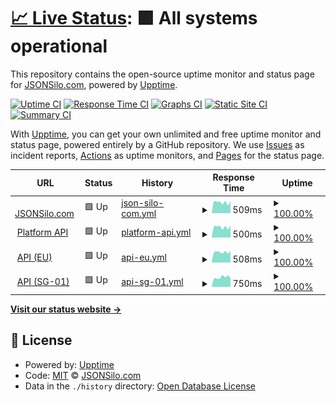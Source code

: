 # [📈 Live Status](https://status.jsonsilo.com): <!--live status--> **🟩 All systems operational**

This repository contains the open-source uptime monitor and status page for [JSONSilo.com](jsonsilo.com), powered by [Upptime](https://github.com/upptime/upptime).

[![Uptime CI](https://github.com/JSONsilo/status/workflows/Uptime%20CI/badge.svg)](https://github.com/JSONsilo/status/actions?query=workflow%3A%22Uptime+CI%22)
[![Response Time CI](https://github.com/JSONsilo/status/workflows/Response%20Time%20CI/badge.svg)](https://github.com/JSONsilo/status/actions?query=workflow%3A%22Response+Time+CI%22)
[![Graphs CI](https://github.com/JSONsilo/status/workflows/Graphs%20CI/badge.svg)](https://github.com/JSONsilo/status/actions?query=workflow%3A%22Graphs+CI%22)
[![Static Site CI](https://github.com/JSONsilo/status/workflows/Static%20Site%20CI/badge.svg)](https://github.com/JSONsilo/status/actions?query=workflow%3A%22Static+Site+CI%22)
[![Summary CI](https://github.com/JSONsilo/status/workflows/Summary%20CI/badge.svg)](https://github.com/JSONsilo/status/actions?query=workflow%3A%22Summary+CI%22)

With [Upptime](https://upptime.js.org), you can get your own unlimited and free uptime monitor and status page, powered entirely by a GitHub repository. We use [Issues](https://github.com/JSONsilo/status/issues) as incident reports, [Actions](https://github.com/JSONsilo/status/actions) as uptime monitors, and [Pages](https://status.jsonsilo.com) for the status page.

<!--start: status pages-->
<!-- This summary is generated by Upptime (https://github.com/upptime/upptime) -->
<!-- Do not edit this manually, your changes will be overwritten -->
<!-- prettier-ignore -->
| URL | Status | History | Response Time | Uptime |
| --- | ------ | ------- | ------------- | ------ |
| <img alt="" src="https://icons.duckduckgo.com/ip3/jsonsilo.com.ico" height="13"> [JSONSilo.com](https://jsonsilo.com) | 🟩 Up | [json-silo-com.yml](https://github.com/JSONSilo/status/commits/HEAD/history/json-silo-com.yml) | <details><summary><img alt="Response time graph" src="./graphs/json-silo-com/response-time-week.png" height="20"> 509ms</summary><br><a href="https://status.jsonsilo.com/history/json-silo-com"><img alt="Response time 526" src="https://img.shields.io/endpoint?url=https%3A%2F%2Fraw.githubusercontent.com%2FJSONSilo%2Fstatus%2FHEAD%2Fapi%2Fjson-silo-com%2Fresponse-time.json"></a><br><a href="https://status.jsonsilo.com/history/json-silo-com"><img alt="24-hour response time 566" src="https://img.shields.io/endpoint?url=https%3A%2F%2Fraw.githubusercontent.com%2FJSONSilo%2Fstatus%2FHEAD%2Fapi%2Fjson-silo-com%2Fresponse-time-day.json"></a><br><a href="https://status.jsonsilo.com/history/json-silo-com"><img alt="7-day response time 509" src="https://img.shields.io/endpoint?url=https%3A%2F%2Fraw.githubusercontent.com%2FJSONSilo%2Fstatus%2FHEAD%2Fapi%2Fjson-silo-com%2Fresponse-time-week.json"></a><br><a href="https://status.jsonsilo.com/history/json-silo-com"><img alt="30-day response time 469" src="https://img.shields.io/endpoint?url=https%3A%2F%2Fraw.githubusercontent.com%2FJSONSilo%2Fstatus%2FHEAD%2Fapi%2Fjson-silo-com%2Fresponse-time-month.json"></a><br><a href="https://status.jsonsilo.com/history/json-silo-com"><img alt="1-year response time 526" src="https://img.shields.io/endpoint?url=https%3A%2F%2Fraw.githubusercontent.com%2FJSONSilo%2Fstatus%2FHEAD%2Fapi%2Fjson-silo-com%2Fresponse-time-year.json"></a></details> | <details><summary><a href="https://status.jsonsilo.com/history/json-silo-com">100.00%</a></summary><a href="https://status.jsonsilo.com/history/json-silo-com"><img alt="All-time uptime 99.91%" src="https://img.shields.io/endpoint?url=https%3A%2F%2Fraw.githubusercontent.com%2FJSONSilo%2Fstatus%2FHEAD%2Fapi%2Fjson-silo-com%2Fuptime.json"></a><br><a href="https://status.jsonsilo.com/history/json-silo-com"><img alt="24-hour uptime 100.00%" src="https://img.shields.io/endpoint?url=https%3A%2F%2Fraw.githubusercontent.com%2FJSONSilo%2Fstatus%2FHEAD%2Fapi%2Fjson-silo-com%2Fuptime-day.json"></a><br><a href="https://status.jsonsilo.com/history/json-silo-com"><img alt="7-day uptime 100.00%" src="https://img.shields.io/endpoint?url=https%3A%2F%2Fraw.githubusercontent.com%2FJSONSilo%2Fstatus%2FHEAD%2Fapi%2Fjson-silo-com%2Fuptime-week.json"></a><br><a href="https://status.jsonsilo.com/history/json-silo-com"><img alt="30-day uptime 100.00%" src="https://img.shields.io/endpoint?url=https%3A%2F%2Fraw.githubusercontent.com%2FJSONSilo%2Fstatus%2FHEAD%2Fapi%2Fjson-silo-com%2Fuptime-month.json"></a><br><a href="https://status.jsonsilo.com/history/json-silo-com"><img alt="1-year uptime 99.91%" src="https://img.shields.io/endpoint?url=https%3A%2F%2Fraw.githubusercontent.com%2FJSONSilo%2Fstatus%2FHEAD%2Fapi%2Fjson-silo-com%2Fuptime-year.json"></a></details>
| <img alt="" src="https://icons.duckduckgo.com/ip3/platform.jsonsilo.com.ico" height="13"> [Platform API](https://platform.jsonsilo.com) | 🟩 Up | [platform-api.yml](https://github.com/JSONSilo/status/commits/HEAD/history/platform-api.yml) | <details><summary><img alt="Response time graph" src="./graphs/platform-api/response-time-week.png" height="20"> 500ms</summary><br><a href="https://status.jsonsilo.com/history/platform-api"><img alt="Response time 501" src="https://img.shields.io/endpoint?url=https%3A%2F%2Fraw.githubusercontent.com%2FJSONSilo%2Fstatus%2FHEAD%2Fapi%2Fplatform-api%2Fresponse-time.json"></a><br><a href="https://status.jsonsilo.com/history/platform-api"><img alt="24-hour response time 565" src="https://img.shields.io/endpoint?url=https%3A%2F%2Fraw.githubusercontent.com%2FJSONSilo%2Fstatus%2FHEAD%2Fapi%2Fplatform-api%2Fresponse-time-day.json"></a><br><a href="https://status.jsonsilo.com/history/platform-api"><img alt="7-day response time 500" src="https://img.shields.io/endpoint?url=https%3A%2F%2Fraw.githubusercontent.com%2FJSONSilo%2Fstatus%2FHEAD%2Fapi%2Fplatform-api%2Fresponse-time-week.json"></a><br><a href="https://status.jsonsilo.com/history/platform-api"><img alt="30-day response time 464" src="https://img.shields.io/endpoint?url=https%3A%2F%2Fraw.githubusercontent.com%2FJSONSilo%2Fstatus%2FHEAD%2Fapi%2Fplatform-api%2Fresponse-time-month.json"></a><br><a href="https://status.jsonsilo.com/history/platform-api"><img alt="1-year response time 501" src="https://img.shields.io/endpoint?url=https%3A%2F%2Fraw.githubusercontent.com%2FJSONSilo%2Fstatus%2FHEAD%2Fapi%2Fplatform-api%2Fresponse-time-year.json"></a></details> | <details><summary><a href="https://status.jsonsilo.com/history/platform-api">100.00%</a></summary><a href="https://status.jsonsilo.com/history/platform-api"><img alt="All-time uptime 99.90%" src="https://img.shields.io/endpoint?url=https%3A%2F%2Fraw.githubusercontent.com%2FJSONSilo%2Fstatus%2FHEAD%2Fapi%2Fplatform-api%2Fuptime.json"></a><br><a href="https://status.jsonsilo.com/history/platform-api"><img alt="24-hour uptime 100.00%" src="https://img.shields.io/endpoint?url=https%3A%2F%2Fraw.githubusercontent.com%2FJSONSilo%2Fstatus%2FHEAD%2Fapi%2Fplatform-api%2Fuptime-day.json"></a><br><a href="https://status.jsonsilo.com/history/platform-api"><img alt="7-day uptime 100.00%" src="https://img.shields.io/endpoint?url=https%3A%2F%2Fraw.githubusercontent.com%2FJSONSilo%2Fstatus%2FHEAD%2Fapi%2Fplatform-api%2Fuptime-week.json"></a><br><a href="https://status.jsonsilo.com/history/platform-api"><img alt="30-day uptime 100.00%" src="https://img.shields.io/endpoint?url=https%3A%2F%2Fraw.githubusercontent.com%2FJSONSilo%2Fstatus%2FHEAD%2Fapi%2Fplatform-api%2Fuptime-month.json"></a><br><a href="https://status.jsonsilo.com/history/platform-api"><img alt="1-year uptime 99.90%" src="https://img.shields.io/endpoint?url=https%3A%2F%2Fraw.githubusercontent.com%2FJSONSilo%2Fstatus%2FHEAD%2Fapi%2Fplatform-api%2Fuptime-year.json"></a></details>
| <img alt="" src="https://icons.duckduckgo.com/ip3/api.jsonsilo.com.ico" height="13"> [API (EU)](https://api.jsonsilo.com) | 🟩 Up | [api-eu.yml](https://github.com/JSONSilo/status/commits/HEAD/history/api-eu.yml) | <details><summary><img alt="Response time graph" src="./graphs/api-eu/response-time-week.png" height="20"> 508ms</summary><br><a href="https://status.jsonsilo.com/history/api-eu"><img alt="Response time 483" src="https://img.shields.io/endpoint?url=https%3A%2F%2Fraw.githubusercontent.com%2FJSONSilo%2Fstatus%2FHEAD%2Fapi%2Fapi-eu%2Fresponse-time.json"></a><br><a href="https://status.jsonsilo.com/history/api-eu"><img alt="24-hour response time 576" src="https://img.shields.io/endpoint?url=https%3A%2F%2Fraw.githubusercontent.com%2FJSONSilo%2Fstatus%2FHEAD%2Fapi%2Fapi-eu%2Fresponse-time-day.json"></a><br><a href="https://status.jsonsilo.com/history/api-eu"><img alt="7-day response time 508" src="https://img.shields.io/endpoint?url=https%3A%2F%2Fraw.githubusercontent.com%2FJSONSilo%2Fstatus%2FHEAD%2Fapi%2Fapi-eu%2Fresponse-time-week.json"></a><br><a href="https://status.jsonsilo.com/history/api-eu"><img alt="30-day response time 454" src="https://img.shields.io/endpoint?url=https%3A%2F%2Fraw.githubusercontent.com%2FJSONSilo%2Fstatus%2FHEAD%2Fapi%2Fapi-eu%2Fresponse-time-month.json"></a><br><a href="https://status.jsonsilo.com/history/api-eu"><img alt="1-year response time 483" src="https://img.shields.io/endpoint?url=https%3A%2F%2Fraw.githubusercontent.com%2FJSONSilo%2Fstatus%2FHEAD%2Fapi%2Fapi-eu%2Fresponse-time-year.json"></a></details> | <details><summary><a href="https://status.jsonsilo.com/history/api-eu">100.00%</a></summary><a href="https://status.jsonsilo.com/history/api-eu"><img alt="All-time uptime 99.97%" src="https://img.shields.io/endpoint?url=https%3A%2F%2Fraw.githubusercontent.com%2FJSONSilo%2Fstatus%2FHEAD%2Fapi%2Fapi-eu%2Fuptime.json"></a><br><a href="https://status.jsonsilo.com/history/api-eu"><img alt="24-hour uptime 100.00%" src="https://img.shields.io/endpoint?url=https%3A%2F%2Fraw.githubusercontent.com%2FJSONSilo%2Fstatus%2FHEAD%2Fapi%2Fapi-eu%2Fuptime-day.json"></a><br><a href="https://status.jsonsilo.com/history/api-eu"><img alt="7-day uptime 100.00%" src="https://img.shields.io/endpoint?url=https%3A%2F%2Fraw.githubusercontent.com%2FJSONSilo%2Fstatus%2FHEAD%2Fapi%2Fapi-eu%2Fuptime-week.json"></a><br><a href="https://status.jsonsilo.com/history/api-eu"><img alt="30-day uptime 100.00%" src="https://img.shields.io/endpoint?url=https%3A%2F%2Fraw.githubusercontent.com%2FJSONSilo%2Fstatus%2FHEAD%2Fapi%2Fapi-eu%2Fuptime-month.json"></a><br><a href="https://status.jsonsilo.com/history/api-eu"><img alt="1-year uptime 99.97%" src="https://img.shields.io/endpoint?url=https%3A%2F%2Fraw.githubusercontent.com%2FJSONSilo%2Fstatus%2FHEAD%2Fapi%2Fapi-eu%2Fuptime-year.json"></a></details>
| <img alt="" src="https://icons.duckduckgo.com/ip3/sg-01-api.jsonsilo.com.ico" height="13"> [API (SG-01)](https://sg-01-api.jsonsilo.com/) | 🟩 Up | [api-sg-01.yml](https://github.com/JSONSilo/status/commits/HEAD/history/api-sg-01.yml) | <details><summary><img alt="Response time graph" src="./graphs/api-sg-01/response-time-week.png" height="20"> 750ms</summary><br><a href="https://status.jsonsilo.com/history/api-sg-01"><img alt="Response time 759" src="https://img.shields.io/endpoint?url=https%3A%2F%2Fraw.githubusercontent.com%2FJSONSilo%2Fstatus%2FHEAD%2Fapi%2Fapi-sg-01%2Fresponse-time.json"></a><br><a href="https://status.jsonsilo.com/history/api-sg-01"><img alt="24-hour response time 695" src="https://img.shields.io/endpoint?url=https%3A%2F%2Fraw.githubusercontent.com%2FJSONSilo%2Fstatus%2FHEAD%2Fapi%2Fapi-sg-01%2Fresponse-time-day.json"></a><br><a href="https://status.jsonsilo.com/history/api-sg-01"><img alt="7-day response time 750" src="https://img.shields.io/endpoint?url=https%3A%2F%2Fraw.githubusercontent.com%2FJSONSilo%2Fstatus%2FHEAD%2Fapi%2Fapi-sg-01%2Fresponse-time-week.json"></a><br><a href="https://status.jsonsilo.com/history/api-sg-01"><img alt="30-day response time 740" src="https://img.shields.io/endpoint?url=https%3A%2F%2Fraw.githubusercontent.com%2FJSONSilo%2Fstatus%2FHEAD%2Fapi%2Fapi-sg-01%2Fresponse-time-month.json"></a><br><a href="https://status.jsonsilo.com/history/api-sg-01"><img alt="1-year response time 759" src="https://img.shields.io/endpoint?url=https%3A%2F%2Fraw.githubusercontent.com%2FJSONSilo%2Fstatus%2FHEAD%2Fapi%2Fapi-sg-01%2Fresponse-time-year.json"></a></details> | <details><summary><a href="https://status.jsonsilo.com/history/api-sg-01">100.00%</a></summary><a href="https://status.jsonsilo.com/history/api-sg-01"><img alt="All-time uptime 100.00%" src="https://img.shields.io/endpoint?url=https%3A%2F%2Fraw.githubusercontent.com%2FJSONSilo%2Fstatus%2FHEAD%2Fapi%2Fapi-sg-01%2Fuptime.json"></a><br><a href="https://status.jsonsilo.com/history/api-sg-01"><img alt="24-hour uptime 100.00%" src="https://img.shields.io/endpoint?url=https%3A%2F%2Fraw.githubusercontent.com%2FJSONSilo%2Fstatus%2FHEAD%2Fapi%2Fapi-sg-01%2Fuptime-day.json"></a><br><a href="https://status.jsonsilo.com/history/api-sg-01"><img alt="7-day uptime 100.00%" src="https://img.shields.io/endpoint?url=https%3A%2F%2Fraw.githubusercontent.com%2FJSONSilo%2Fstatus%2FHEAD%2Fapi%2Fapi-sg-01%2Fuptime-week.json"></a><br><a href="https://status.jsonsilo.com/history/api-sg-01"><img alt="30-day uptime 100.00%" src="https://img.shields.io/endpoint?url=https%3A%2F%2Fraw.githubusercontent.com%2FJSONSilo%2Fstatus%2FHEAD%2Fapi%2Fapi-sg-01%2Fuptime-month.json"></a><br><a href="https://status.jsonsilo.com/history/api-sg-01"><img alt="1-year uptime 100.00%" src="https://img.shields.io/endpoint?url=https%3A%2F%2Fraw.githubusercontent.com%2FJSONSilo%2Fstatus%2FHEAD%2Fapi%2Fapi-sg-01%2Fuptime-year.json"></a></details>

<!--end: status pages-->

[**Visit our status website →**](https://status.jsonsilo.com)

## 📄 License

- Powered by: [Upptime](https://github.com/upptime/upptime)
- Code: [MIT](./LICENSE) © [JSONSilo.com](jsonsilo.com)
- Data in the `./history` directory: [Open Database License](https://opendatacommons.org/licenses/odbl/1-0/)
